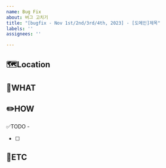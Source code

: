 ```yaml
---
name: Bug Fix
about: 버그 고치기
title: "[bugfix - Nov 1st/2nd/3rd/4th, 2023] - [도메인]제목"
labels: ''
assignees: ''

---
```


🗺️Location
-
<!--버그 발생 위치-->

🤷WHAT
-
<!-- 어떤 문제가 발생했는지 -->

✏️HOW
-
<!-- 어떻게 해결했는지 -->

✅TODO
-<!-- (선택) 간단한 설명 적어주심 착한사람! -->
- [ ] <!-- todo -->

🐾ETC
-
